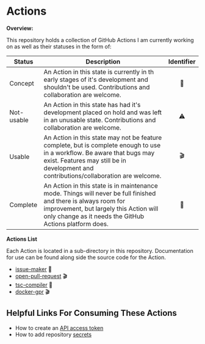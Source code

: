 # Actions
**Overview:**

This repository holds a collection of GitHub Actions I am currently working on as well as their statuses in the form of:

|Status|Description|Identifier|
|---|---|:---:|
|Concept|An Action in this state is currently in th early stages of it's development and shouldn't be used.  Contributions and collaboration are welcome.|:wrench:|
|Not-usable|An Action in this state has had it's development placed on hold and was left in an unusable state.  Contributions and collaboration are welcome.|:warning:	|
|Usable|An Action in this state may not be feature complete, but is complete enough to use in a workflow.  Be aware that bugs may exist.  Features may still be in development and contributions/collaboration are welcome.|:clapper:|
|Complete|An Action in this state is in maintenance mode.  Things will never be full finished and there is always room for improvement, but largely this Action will only change as it needs the GitHub Actions platform does.|:tada:|


**Actions List**

Each Action is located in a sub-directory in this repository.  Documentation for use can be found along side the source code for the Action.

- [issue-maker](https://github.com/mattdavis0351/actions/tree/v1/issue-maker) :wrench: 
- [open-pull-request](https://github.com/mattdavis0351/actions/tree/v1/open-pull-request) :clapper:
- [tsc-compiler](https://github.com/mattdavis0351/actions/tree/v1/tsc-compiler) :wrench: 
- [docker-gpr](https://github.com/mattdavis0351/actions/tree/v1/docker-gpr) :clapper:

## Helpful Links For Consuming These Actions

- How to create an [API access token](https://help.github.com/en/articles/creating-a-personal-access-token-for-the-command-line)
- How to add repository [secrets](https://help.github.com/en/articles/virtual-environments-for-github-actions#creating-and-using-secrets-encrypted-variables)
